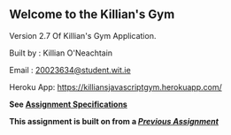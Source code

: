 ## Welcome to the Killian's Gym


Version 2.7 Of Killian's Gym Application.

Built by : Killian O'Neachtain

Email : 20023634@student.wit.ie

Heroku App: https://killiansjavascriptgym.herokuapp.com/

**See [Assignment Specifications](assignment.pdf)**

**This assignment is built on from a _[Previous Assignment](/killianoneachtain/killiansgym/assignment-2.pdf)_**

